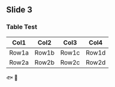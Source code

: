 ## Slide 3

### Table Test

| Col1 | Col2 | Col3 | Col4 |
| ---- | ---- |---|---|
|Row1a|Row1b|Row1c|Row1d|
|Row2a|Row2b|Row2c|Row2d|

:fish:
:dog:
